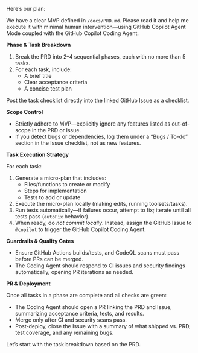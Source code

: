 Here’s our plan:

We have a clear MVP defined in `/docs/PRD.md`. Please read it and help me execute it with minimal human intervention—using GitHub Copilot Agent Mode coupled with the GitHub Copilot Coding Agent.

**Phase & Task Breakdown**

1. Break the PRD into 2–4 sequential phases, each with no more than 5 tasks.
2. For each task, include:
   - A brief title
   - Clear acceptance criteria
   - A concise test plan

Post the task checklist directly into the linked GitHub Issue as a checklist.

**Scope Control**

- Strictly adhere to MVP—explicitly ignore any features listed as out-of-scope in the PRD or Issue.
- If you detect bugs or dependencies, log them under a “Bugs / To-do” section in the Issue checklist, not as new features.

**Task Execution Strategy**

For each task:
1. Generate a micro-plan that includes:
   - Files/functions to create or modify
   - Steps for implementation
   - Tests to add or update
2. Execute the micro-plan locally (making edits, running toolsets/tasks).
3. Run tests automatically—if failures occur, attempt to fix; iterate until all tests pass (`autoFix` behavior).
4. When ready, do *not commit locally*. Instead, assign the GitHub Issue to `@copilot` to trigger the GitHub Copilot Coding Agent.

**Guardrails & Quality Gates**

- Ensure GitHub Actions builds/tests, and CodeQL scans must pass before PRs can be merged.
- The Coding Agent should respond to CI issues and security findings automatically, opening PR iterations as needed.

**PR & Deployment**

Once all tasks in a phase are complete and all checks are green:
- The Coding Agent should open a PR linking the PRD and Issue, summarizing acceptance criteria, tests, and results.
- Merge only after CI and security scans pass.
- Post-deploy, close the Issue with a summary of what shipped vs. PRD, test coverage, and any remaining bugs.

Let’s start with the task breakdown based on the PRD.
